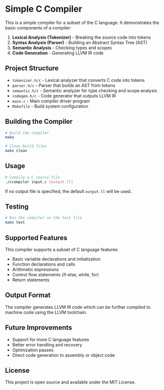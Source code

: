 # Simple C Compiler

This is a simple compiler for a subset of the C language. It demonstrates the basic components of a compiler:

1. **Lexical Analysis (Tokenizer)** - Breaking the source code into tokens
2. **Syntax Analysis (Parser)** - Building an Abstract Syntax Tree (AST)
3. **Semantic Analysis** - Checking types and scopes
4. **Code Generation** - Generating LLVM IR code

## Project Structure

- `tokenizer.h/c` - Lexical analyzer that converts C code into tokens
- `parser.h/c` - Parser that builds an AST from tokens
- `semantic.h/c` - Semantic analyzer for type checking and scope analysis
- `codegen.h/c` - Code generator that outputs LLVM IR
- `main.c` - Main compiler driver program
- `Makefile` - Build system configuration

## Building the Compiler

```bash
# Build the compiler
make

# Clean build files
make clean
```

## Usage

```bash
# Compile a C source file
./ccompiler input.c [output.ll]
```

If no output file is specified, the default `output.ll` will be used.

## Testing

```bash
# Run the compiler on the test file
make test
```

## Supported Features

This compiler supports a subset of C language features:

- Basic variable declarations and initialization
- Function declarations and calls
- Arithmetic expressions
- Control flow statements (if-else, while, for)
- Return statements

## Output Format

The compiler generates LLVM IR code which can be further compiled to machine code using the LLVM toolchain.

## Future Improvements

- Support for more C language features
- Better error handling and recovery
- Optimization passes
- Direct code generation to assembly or object code

## License

This project is open source and available under the MIT License.
